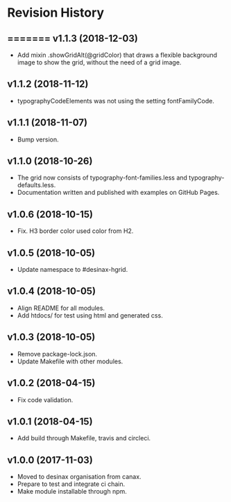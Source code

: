 Revision History
=======================




=======
v1.1.3 (2018-12-03)
------------------------

* Add mixin .showGridAlt(@gridColor) that draws a flexible background image to show the grid, without the need of a grid image.




v1.1.2 (2018-11-12)
------------------------

* typographyCodeElements was not using the setting fontFamilyCode.



v1.1.1 (2018-11-07)
------------------------

* Bump version.



v1.1.0 (2018-10-26)
------------------------

* The grid now consists of typography-font-families.less and typography-defaults.less.
* Documentation written and published with examples on GitHub Pages.



v1.0.6 (2018-10-15)
------------------------

* Fix. H3 border color used color from H2.



v1.0.5 (2018-10-05)
------------------------

* Update namespace to #desinax-hgrid.



v1.0.4 (2018-10-05)
------------------------

* Align README for all modules.
* Add htdocs/ for test using html and generated css.



v1.0.3 (2018-10-05)
------------------------

* Remove package-lock.json.
* Update Makefile with other modules.



v1.0.2 (2018-04-15)
------------------------

* Fix code validation.



v1.0.1 (2018-04-15)
------------------------

* Add build through Makefile, travis and circleci.



v1.0.0 (2017-11-03)
------------------------

* Moved to desinax organisation from canax.
* Prepare to test and integrate ci chain.
* Make module installable through npm.
